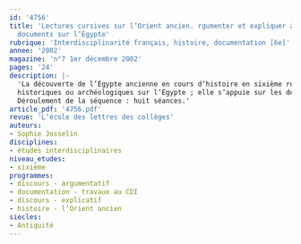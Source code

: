 ```yaml
---
id: '4756'
title: 'Lectures cursives sur l’Orient ancien. rgumenter et expliquer à partir de
  documents sur l’Égypte'
rubrique: 'Interdisciplinarité français, histoire, documentation [6e]'
annee: '2002'
magazine: 'n°7 1er décembre 2002'
pages: '24'
description: |-
  'La découverte de l’Égypte ancienne en cours d’histoire en sixième représente pour les élèves un moment privilégié. Le mot « Égypte » agit comme un sésame. Cette partie du programme permet une collaboration pédagogique assez facile à mettre en œuvre : le professeur d’histoire aborde l’Antiquité égyptienne, le professeur d’arts plastiques les hiéroglyphes, le professeur de français offre pour la lecture cursive un grand choix de lectures parmi de nombreux romans et bandes dessinées et fait rechercher au CDI des ouvrages historiques variés pour familiariser les élèves avec la recherche documentaire. Cette séquence ne consiste pas à faire acquérir des connaissances
  historiques ou archéologiques sur l’Égypte ; elle s’appuie sur les découvertes fascinantes révélées par le cours d’histoire pour initier l’élève de sixième au discours argumentatif et au discours explicatif.
  Déroulement de la séquence : huit séances.'
article_pdf: '4756.pdf'
revue: 'L’école des lettres des collèges'
auteurs:
- Sophie Josselin
disciplines:
- études interdisciplinaires
niveau_etudes:
- sixième
programmes:
- discours - argumentatif
- documentation - travaux au CDI
- discours - explicatif
- histoire - l’Orient ancien
siecles:
- Antiquité
---
```

